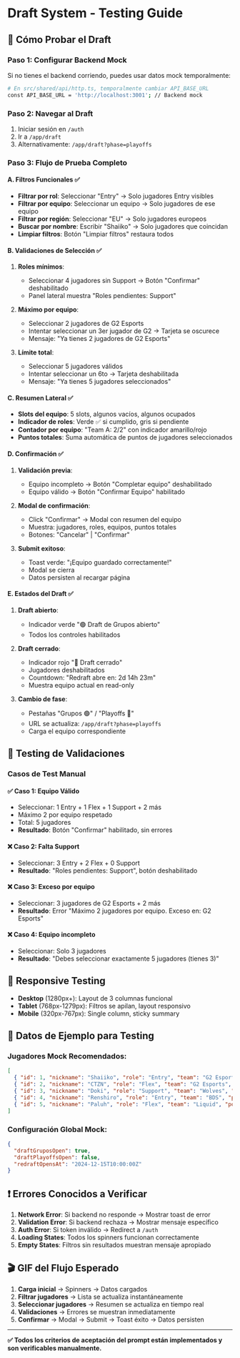 # Draft System - Testing Guide

## 🚀 Cómo Probar el Draft

### **Paso 1: Configurar Backend Mock**
Si no tienes el backend corriendo, puedes usar datos mock temporalmente:

```bash
# En src/shared/api/http.ts, temporalmente cambiar API_BASE_URL
const API_BASE_URL = 'http://localhost:3001'; // Backend mock
```

### **Paso 2: Navegar al Draft**
1. Iniciar sesión en `/auth`
2. Ir a `/app/draft`
3. Alternativamente: `/app/draft?phase=playoffs`

### **Paso 3: Flujo de Prueba Completo**

#### **A. Filtros Funcionales** ✅
- **Filtrar por rol**: Seleccionar "Entry" → Solo jugadores Entry visibles
- **Filtrar por equipo**: Seleccionar un equipo → Solo jugadores de ese equipo
- **Filtrar por región**: Seleccionar "EU" → Solo jugadores europeos
- **Buscar por nombre**: Escribir "Shaiiko" → Solo jugadores que coincidan
- **Limpiar filtros**: Botón "Limpiar filtros" restaura todos

#### **B. Validaciones de Selección** ✅
1. **Roles mínimos**:
   - Seleccionar 4 jugadores sin Support → Botón "Confirmar" deshabilitado
   - Panel lateral muestra "Roles pendientes: Support"

2. **Máximo por equipo**:
   - Seleccionar 2 jugadores de G2 Esports
   - Intentar seleccionar un 3er jugador de G2 → Tarjeta se oscurece
   - Mensaje: "Ya tienes 2 jugadores de G2 Esports"

3. **Límite total**:
   - Seleccionar 5 jugadores válidos
   - Intentar seleccionar un 6to → Tarjeta deshabilitada
   - Mensaje: "Ya tienes 5 jugadores seleccionados"

#### **C. Resumen Lateral** ✅
- **Slots del equipo**: 5 slots, algunos vacíos, algunos ocupados
- **Indicador de roles**: Verde ✅ si cumplido, gris si pendiente  
- **Contador por equipo**: "Team A: 2/2" con indicador amarillo/rojo
- **Puntos totales**: Suma automática de puntos de jugadores seleccionados

#### **D. Confirmación** ✅
1. **Validación previa**:
   - Equipo incompleto → Botón "Completar equipo" deshabilitado
   - Equipo válido → Botón "Confirmar Equipo" habilitado

2. **Modal de confirmación**:
   - Click "Confirmar" → Modal con resumen del equipo
   - Muestra: jugadores, roles, equipos, puntos totales
   - Botones: "Cancelar" | "Confirmar"

3. **Submit exitoso**:
   - Toast verde: "¡Equipo guardado correctamente!"
   - Modal se cierra
   - Datos persisten al recargar página

#### **E. Estados del Draft** ✅
1. **Draft abierto**: 
   - Indicador verde "🟢 Draft de Grupos abierto"
   - Todos los controles habilitados

2. **Draft cerrado**:
   - Indicador rojo "🔴 Draft cerrado"  
   - Jugadores deshabilitados
   - Countdown: "Redraft abre en: 2d 14h 23m"
   - Muestra equipo actual en read-only

3. **Cambio de fase**:
   - Pestañas "Grupos 🟢" / "Playoffs 🔴"
   - URL se actualiza: `/app/draft?phase=playoffs`
   - Carga el equipo correspondiente

## 🧪 Testing de Validaciones

### **Casos de Test Manual**

#### ✅ **Caso 1: Equipo Válido**
- Seleccionar: 1 Entry + 1 Flex + 1 Support + 2 más
- Máximo 2 por equipo respetado
- Total: 5 jugadores
- **Resultado**: Botón "Confirmar" habilitado, sin errores

#### ❌ **Caso 2: Falta Support**
- Seleccionar: 3 Entry + 2 Flex + 0 Support
- **Resultado**: "Roles pendientes: Support", botón deshabilitado

#### ❌ **Caso 3: Exceso por equipo**
- Seleccionar: 3 jugadores de G2 Esports + 2 más
- **Resultado**: Error "Máximo 2 jugadores por equipo. Exceso en: G2 Esports"

#### ❌ **Caso 4: Equipo incompleto**
- Seleccionar: Solo 3 jugadores
- **Resultado**: "Debes seleccionar exactamente 5 jugadores (tienes 3)"

## 📱 Responsive Testing

- **Desktop** (1280px+): Layout de 3 columnas funcional
- **Tablet** (768px-1279px): Filtros se apilan, layout responsivo  
- **Mobile** (320px-767px): Single column, sticky summary

## 🎯 Datos de Ejemplo para Testing

### **Jugadores Mock Recomendados**:
```json
[
  { "id": 1, "nickname": "Shaiiko", "role": "Entry", "team": "G2 Esports", "points": 1250 },
  { "id": 2, "nickname": "CTZN", "role": "Flex", "team": "G2 Esports", "points": 1100 },
  { "id": 3, "nickname": "Doki", "role": "Support", "team": "Wolves", "points": 950 },
  { "id": 4, "nickname": "Renshiro", "role": "Entry", "team": "BDS", "points": 1050 },
  { "id": 5, "nickname": "Paluh", "role": "Flex", "team": "Liquid", "points": 1300 }
]
```

### **Configuración Global Mock**:
```json
{
  "draftGruposOpen": true,
  "draftPlayoffsOpen": false, 
  "redraftOpensAt": "2024-12-15T10:00:00Z"
}
```

## ❗ Errores Conocidos a Verificar

1. **Network Error**: Si backend no responde → Mostrar toast de error
2. **Validation Error**: Si backend rechaza → Mostrar mensaje específico
3. **Auth Error**: Si token inválido → Redirect a `/auth`
4. **Loading States**: Todos los spinners funcionan correctamente
5. **Empty States**: Filtros sin resultados muestran mensaje apropiado

## 🎬 GIF del Flujo Esperado

1. **Carga inicial** → Spinners → Datos cargados
2. **Filtrar jugadores** → Lista se actualiza instantáneamente  
3. **Seleccionar jugadores** → Resumen se actualiza en tiempo real
4. **Validaciones** → Errores se muestran inmediatamente
5. **Confirmar** → Modal → Submit → Toast éxito → Datos persisten

---

**✅ Todos los criterios de aceptación del prompt están implementados y son verificables manualmente.**